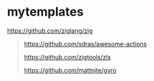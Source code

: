 # mytemplates

https://github.com/ziglang/zig

> https://github.com/sdras/awesome-actions
>
> https://github.com/zigtools/zls
>
> https://github.com/mattnite/gyro
> 
